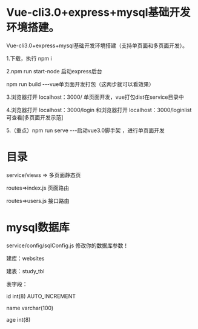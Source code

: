 
# Vue-cli3.0+express+mysql基础开发环境搭建。

Vue-cli3.0+express+mysql基础开发环境搭建（支持单页面和多页面开发）。

1.下载，执行 npm i

2.npm run start-node 启动express后台
  
  npm run build   ---vue单页面开发打包（这两步就可以看效果）

3.浏览器打开 localhost：3000/ 单页面开发，vue打包dist在service目录中

4.浏览器打开 localhost：3000/login 和浏览器打开 localhost：3000/loginlist 可查看[多页面开发示范]

5.（重点）npm run serve   ---启动vue3.0脚手架 ，进行单页面开发


# 目录

service/views => 多页面静态页

routes=>index.js 页面路由

routes=>users.js 接口路由

# mysql数据库

service/config/sqlConfig.js   修改你的数据库参数！

建库：websites

建表：study_tbl

表字段：

id int(8) AUTO_INCREMENT 

name varchar(100)
       
age int(8)
